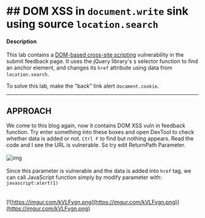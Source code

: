
# ## DOM XSS in  `document.write`  sink using source  `location.search`
#### Description




This lab contains a  [DOM-based cross-site scripting](https://portswigger.net/web-security/cross-site-scripting/dom-based)  vulnerability in the submit feedback page. It uses the jQuery library's  `$`  selector function to find an anchor element, and changes its  `href`  attribute using data from  `location.search`.

To solve this lab, make the "back" link alert  `document.cookie`.

>  
----------------------------------------------------------------------

## **APPROACH**
We come to this blog again, now it contains DOM XSS vuln in feedback function.
Try enter something into these boxes and open DevTool to check whether data is added or not. 
`Ctrl F` to find but nothing appears. 
Read the code and I see the URL is vulnerable. So try edit ReturnPath Parameter.
\
\
![img](https://imgur.com/Ad43uR7.png)
\
\
Since this parameter is vulnerable and the data is added into `href` tag, we can call JavaScript function simply by modify parameter with: `javascript:alert(1)`<br>
\
\
[![https://imgur.com/kVLFvgn.png](https://imgur.com/kVLFvgn.png)](https://imgur.com/kVLFvgn.png)
